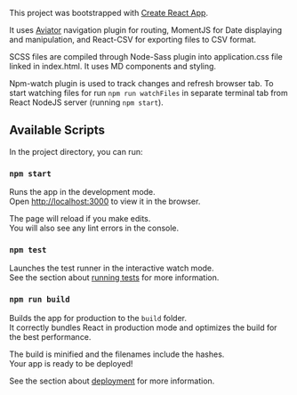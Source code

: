 This project was bootstrapped with [Create React App](https://github.com/facebook/create-react-app).

It uses [Aviator](https://github.com/swipely/aviator) navigation plugin for routing, MomentJS for Date displaying and manipulation, and React-CSV for exporting files to CSV format. 

SCSS files are compiled through Node-Sass plugin into application.css file linked in index.html. 
It uses MD components and styling. 

Npm-watch plugin is used to track changes and refresh browser tab. To start watching files for run `npm run watchFiles` in separate terminal tab from React NodeJS server (running `npm start`).

## Available Scripts

In the project directory, you can run:

### `npm start`

Runs the app in the development mode.<br>
Open [http://localhost:3000](http://localhost:3000) to view it in the browser.

The page will reload if you make edits.<br>
You will also see any lint errors in the console.

### `npm test`

Launches the test runner in the interactive watch mode.<br>
See the section about [running tests](https://facebook.github.io/create-react-app/docs/running-tests) for more information.

### `npm run build`

Builds the app for production to the `build` folder.<br>
It correctly bundles React in production mode and optimizes the build for the best performance.

The build is minified and the filenames include the hashes.<br>
Your app is ready to be deployed!

See the section about [deployment](https://facebook.github.io/create-react-app/docs/deployment) for more information.